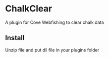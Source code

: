 # ChalkClear
A plugin for Cove Webfishing to clear chalk data

## Install
Unzip file and put dll file in your plugins folder
